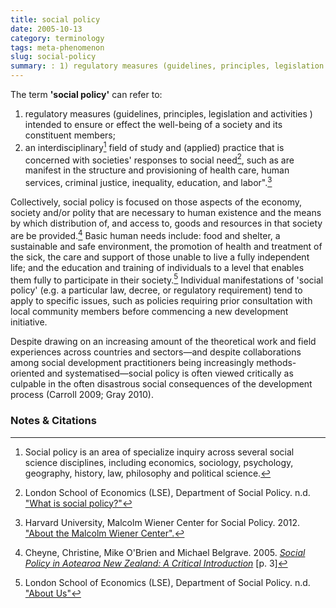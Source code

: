 ```yaml
---
title: social policy
date: 2005-10-13
category: terminology
tags: meta-phenomenon
slug: social-policy
summary: : 1) regulatory measures (guidelines, principles, legislation and activities) intended to ensure or effect the well-being of a society and its constituent members; 2) an interdisciplinary field of study and (applied) practice that is concerned with societies' responses to social need
---
```


<!---
tags:
summary:
--->
<!---
---
layout: post
title:  social policy
date:   2005-10-13 08:11:36
categories: terminology
permalink: /social-policy/
published: true
comments: true
---
--->

The term **'social policy'** can refer to:

1. regulatory measures (guidelines, principles, legislation and activities ) intended to ensure or effect the well-being of a society and its constituent members;
2. an interdisciplinary[^1] field of study and (applied) practice that is concerned with societies' responses to social need[^2], such as are manifest in the structure and provisioning of health care, human services, criminal justice, inequality, education, and labor".[^3]


Collectively, social policy is focused on those aspects of the economy, society and/or polity that are necessary to human existence and the means by which distribution of, and access to, goods and resources in that society are be provided.[^4] Basic human needs include: food and shelter, a sustainable and safe environment, the promotion of health and treatment of the sick, the care and support of those unable to live a fully independent life; and the education and training of individuals to a level that enables them fully to participate in their society.[^5] Individual manifestations of 'social policy' (e.g. a particular law, decree, or regulatory requirement) tend to apply to specific issues, such as policies requiring prior consultation with local community members before commencing a new development initiative.

Despite drawing on an increasing amount of the theoretical work and field experiences across countries and sectors—and despite collaborations among social development practitioners being increasingly methods-oriented and systematised—social policy is often viewed critically as culpable in the often disastrous social consequences of the development process (Carroll 2009; Gray 2010).

### Notes & Citations

[^1]: Social policy is an area of specialize inquiry across several social science disciplines, including economics, sociology, psychology, geography, history, law, philosophy and political science.
[^2]: London School of Economics (LSE), Department of Social Policy. n.d. ["What is social policy?"](http://www2.lse.ac.uk/socialPolicy/aboutUs/introduction.aspx)
[^3]: Harvard University, Malcolm Wiener Center for Social Policy. 2012. ["About the Malcolm Wiener Center".](http://www.hks.harvard.edu/centers/wiener)
[^4]: Cheyne, Christine, Mike O'Brien and Michael Belgrave. 2005. *[Social Policy in Aotearoa New Zealand: A Critical Introduction](https://books.google.com/books?id=g_vZAAAAMAAJ&q=Social+Policy+in+Aotearoa/New+Zealand&dq=Social+Policy+in+Aotearoa/New+Zealand&hl=en&sa=X&ei=hs_HVP-GOouEyQSjlID4Bg&ved=0CC0Q6AEwAA)* [p. 3]
[^5]: London School of Economics (LSE), Department of Social Policy. n.d. ["About Us"](http://www2.lse.ac.uk/socialPolicy/aboutUs/introduction.asp)

<!--


World Bank. "[Definitions](http://go.worldbank.org/STEWT8SF30)".

Policy: a statement of broad substantive policy principles that require, permit or constrain Bank activities to achieve institutional goals.

-->
